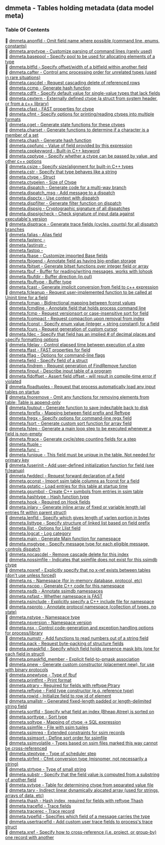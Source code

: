 ## dmmeta - Tables holding metadata (data model meta)


### Table Of Contents
<a href="#table-of-contents"></a>
<!-- dev.mdmark  mdmark:MDSECTION  state:BEG_AUTO  param:Toc -->
<!-- dev.mdmark  mdmark:TOC  state:BEG_AUTO  param:Toc -->
&#128196; [dmmeta.anonfld - Omit field name where possible (command line, enums, constants)](/txt/ssimdb/dmmeta/anonfld.md)<br/>
&#128196; [dmmeta.argvtype - Customize parsing of command lines (rarely used)](/txt/ssimdb/dmmeta/argvtype.md)<br/>
&#128196; [dmmeta.basepool - Specify pool to be used for allocating elements of a type](/txt/ssimdb/dmmeta/basepool.md)<br/>
&#128196; [dmmeta.bitfld - Specify offset/width of a bitfield within another field](/txt/ssimdb/dmmeta/bitfld.md)<br/>
&#128196; [dmmeta.cafter - Control amc processing order for unrelated types (used in rare situations)](/txt/ssimdb/dmmeta/cafter.md)<br/>
&#128196; [dmmeta.cascdel - Request cascading delete of referenced rows](/txt/ssimdb/dmmeta/cascdel.md)<br/>
&#128196; [dmmeta.ccmp - Generate hash function](/txt/ssimdb/dmmeta/ccmp.md)<br/>
&#128196; [dmmeta.cdflt - Specify default value for single-value types that lack fields](/txt/ssimdb/dmmeta/cdflt.md)<br/>
&#128196; [dmmeta.cextern - Externally defined ctype (a struct from system header, or from a c++ library)](/txt/ssimdb/dmmeta/cextern.md)<br/>
&#128196; [dmmeta.cfast - FAST properties for ctype](/txt/ssimdb/dmmeta/cfast.md)<br/>
&#128196; [dmmeta.cfmt - Specify options for printing/reading ctypes into multiple formats](/txt/ssimdb/dmmeta/cfmt.md)<br/>
&#128196; [dmmeta.cget - Generate state functions for these ctypes](/txt/ssimdb/dmmeta/cget.md)<br/>
&#128196; [dmmeta.charset - Generate functions to determine if a character is a member of a set](/txt/ssimdb/dmmeta/charset.md)<br/>
&#128196; [dmmeta.chash - Generate hash function](/txt/ssimdb/dmmeta/chash.md)<br/>
&#128196; [dmmeta.cppfunc - Value of field provided by this expression](/txt/ssimdb/dmmeta/cppfunc.md)<br/>
&#128196; [dmmeta.cppkeyword - Built-in C++ keyword](/txt/ssimdb/dmmeta/cppkeyword.md)<br/>
&#128196; [dmmeta.cpptype - Specify whether a ctype can be passed by value, and other c++ options](/txt/ssimdb/dmmeta/cpptype.md)<br/>
&#128196; [dmmeta.csize - Specify size/alignment for built-in C++ types](/txt/ssimdb/dmmeta/csize.md)<br/>
&#128196; [dmmeta.cstr - Specify that type behaves like a string](/txt/ssimdb/dmmeta/cstr.md)<br/>
&#128196; [dmmeta.ctype - Struct](/txt/ssimdb/dmmeta/ctype.md)<br/>
&#128196; [dmmeta.ctypelen - Size of Ctype](/txt/ssimdb/dmmeta/ctypelen.md)<br/>
&#128196; [dmmeta.dispatch - Generate code for a multi-way branch](/txt/ssimdb/dmmeta/dispatch.md)<br/>
&#128196; [dmmeta.dispatch_msg - Add message to a dispatch](/txt/ssimdb/dmmeta/dispatch_msg.md)<br/>
&#128196; [dmmeta.dispctx - Use context with dispatch](/txt/ssimdb/dmmeta/dispctx.md)<br/>
&#128196; [dmmeta.dispfilter - Generate filter function on dispatch](/txt/ssimdb/dmmeta/dispfilter.md)<br/>
&#128196; [dmmeta.dispsig - Cryptographic signature of all dispatches](/txt/ssimdb/dmmeta/dispsig.md)<br/>
&#128196; [dmmeta.dispsigcheck - Check signature of input data against executable's version](/txt/ssimdb/dmmeta/dispsigcheck.md)<br/>
&#128196; [dmmeta.disptrace - Generate trace fields (cycles, counts) for all dispatch branches](/txt/ssimdb/dmmeta/disptrace.md)<br/>
&#128196; [dmmeta.falias - Alias field](/txt/ssimdb/dmmeta/falias.md)<br/>
&#128196; [dmmeta.fastenc -](/txt/ssimdb/dmmeta/fastenc.md)<br/>
&#128196; [dmmeta.fastinstr -](/txt/ssimdb/dmmeta/fastinstr.md)<br/>
&#128196; [dmmeta.fastop -](/txt/ssimdb/dmmeta/fastop.md)<br/>
&#128196; [dmmeta.fbase - Customize imported Base fields](/txt/ssimdb/dmmeta/fbase.md)<br/>
&#128196; [dmmeta.fbigend - Annotate field as having big-endian storage](/txt/ssimdb/dmmeta/fbigend.md)<br/>
&#128196; [dmmeta.fbitset - Generate bitset functions over integer field or array](/txt/ssimdb/dmmeta/fbitset.md)<br/>
&#128196; [dmmeta.fbuf - Buffer for reading/writing messages, works with Iohook](/txt/ssimdb/dmmeta/fbuf.md)<br/>
&#128196; [dmmeta.fbufdir - Buffer direction (in,out)](/txt/ssimdb/dmmeta/fbufdir.md)<br/>
&#128196; [dmmeta.fbuftype - Buffer type](/txt/ssimdb/dmmeta/fbuftype.md)<br/>
&#128196; [dmmeta.fcast - Generate implicit conversion from field to c++ expression](/txt/ssimdb/dmmeta/fcast.md)<br/>
&#128196; [dmmeta.fcleanup - Request user-implemented function to be called at Uninit time for a field](/txt/ssimdb/dmmeta/fcleanup.md)<br/>
&#128196; [dmmeta.fcmap - Bidirectional mapping between fconst values](/txt/ssimdb/dmmeta/fcmap.md)<br/>
&#128196; [dmmeta.fcmdline - Annotate field that holds process command line](/txt/ssimdb/dmmeta/fcmdline.md)<br/>
&#128196; [dmmeta.fcmp - Request versionsort or case-insensitive sort for field](/txt/ssimdb/dmmeta/fcmp.md)<br/>
&#128196; [dmmeta.fcompact - Request compaction upon removal from index](/txt/ssimdb/dmmeta/fcompact.md)<br/>
&#128196; [dmmeta.fconst - Specify enum value (integer + string constant) for a field](/txt/ssimdb/dmmeta/fconst.md)<br/>
&#128196; [dmmeta.fcurs - Request generation of custom cursor](/txt/ssimdb/dmmeta/fcurs.md)<br/>
&#128196; [dmmeta.fdec - Specify that field has an implied # of decimal places and specify formatting options](/txt/ssimdb/dmmeta/fdec.md)<br/>
&#128196; [dmmeta.fdelay - Control elapsed time between execution of a step](/txt/ssimdb/dmmeta/fdelay.md)<br/>
&#128196; [dmmeta.ffast - FAST properties for field](/txt/ssimdb/dmmeta/ffast.md)<br/>
&#128196; [dmmeta.fflag - Options for command-line flags](/txt/ssimdb/dmmeta/fflag.md)<br/>
&#128196; [dmmeta.field - Specify field of a struct](/txt/ssimdb/dmmeta/field.md)<br/>
&#128196; [dmmeta.findrem - Request generation of FindRemove function](/txt/ssimdb/dmmeta/findrem.md)<br/>
&#128196; [dmmeta.finput - Describe input table of a program](/txt/ssimdb/dmmeta/finput.md)<br/>
&#128196; [dmmeta.fldoffset - Assert field offset - will result in compile-time error if violated](/txt/ssimdb/dmmeta/fldoffset.md)<br/>
&#128196; [dmmeta.floadtuples - Request that process automatically load any input tables on startup](/txt/ssimdb/dmmeta/floadtuples.md)<br/>
&#128196; [dmmeta.fnoremove - Omit any functions for removing elements from table; Table is append-only](/txt/ssimdb/dmmeta/fnoremove.md)<br/>
&#128196; [dmmeta.foutput - Generate function to save index/table back to disk](/txt/ssimdb/dmmeta/foutput.md)<br/>
&#128196; [dmmeta.fprefix - Mapping between field prefix and Reftype](/txt/ssimdb/dmmeta/fprefix.md)<br/>
&#128196; [dmmeta.fregx - Specify options for command-line regx field](/txt/ssimdb/dmmeta/fregx.md)<br/>
&#128196; [dmmeta.fsort - Generate custom sort function for array field](/txt/ssimdb/dmmeta/fsort.md)<br/>
&#128196; [dmmeta.fstep - Generate a main loop step to be executed whenever a field is non-empty](/txt/ssimdb/dmmeta/fstep.md)<br/>
&#128196; [dmmeta.ftrace - Generate cycle/step counting fields for a step](/txt/ssimdb/dmmeta/ftrace.md)<br/>
&#128196; [dmmeta.ftuple -](/txt/ssimdb/dmmeta/ftuple.md)<br/>
&#128196; [dmmeta.func -](/txt/ssimdb/dmmeta/func.md)<br/>
&#128196; [dmmeta.funique - This field must be unique in the table. Not needed for primary key](/txt/ssimdb/dmmeta/funique.md)<br/>
&#128196; [dmmeta.fuserinit - Add user-defined initialization function for field (see fcleanup)](/txt/ssimdb/dmmeta/fuserinit.md)<br/>
&#128196; [dmmeta.fwddecl - Request forward declaration of a field](/txt/ssimdb/dmmeta/fwddecl.md)<br/>
&#128196; [dmmeta.gconst - Import ssim table columns as fconst for a field](/txt/ssimdb/dmmeta/gconst.md)<br/>
&#128196; [dmmeta.gstatic - Load entries for this table at startup time](/txt/ssimdb/dmmeta/gstatic.md)<br/>
&#128196; [dmmeta.gsymbol - Create C++ symbols from entries in ssim table](/txt/ssimdb/dmmeta/gsymbol.md)<br/>
&#128196; [dmmeta.hashtype - Hash function type](/txt/ssimdb/dmmeta/hashtype.md)<br/>
&#128196; [dmmeta.hook - Required on Hook fields](/txt/ssimdb/dmmeta/hook.md)<br/>
&#128196; [dmmeta.inlary - Generate inline array of fixed or variable length (all entries fit within parent struct)](/txt/ssimdb/dmmeta/inlary.md)<br/>
&#128196; [dmmeta.lenfld - Specify which gives length of varlen portion in bytes](/txt/ssimdb/dmmeta/lenfld.md)<br/>
&#128196; [dmmeta.listtype - Specify structure of linked list based on field prefix](/txt/ssimdb/dmmeta/listtype.md)<br/>
&#128196; [dmmeta.llist - Options for Llist field](/txt/ssimdb/dmmeta/llist.md)<br/>
&#128196; [dmmeta.logcat - Log category](/txt/ssimdb/dmmeta/logcat.md)<br/>
&#128196; [dmmeta.main - Generate Main function for namespace](/txt/ssimdb/dmmeta/main.md)<br/>
&#128196; [dmmeta.msgtype - Specify message type for each eligible message, controls dispatch](/txt/ssimdb/dmmeta/msgtype.md)<br/>
&#128196; [dmmeta.nocascdel - Remove cascade delete for this index](/txt/ssimdb/dmmeta/nocascdel.md)<br/>
&#128196; [dmmeta.nossimfile - Indicates that ssimfile does not exist for this ssimdb ctype](/txt/ssimdb/dmmeta/nossimfile.md)<br/>
&#128196; [dmmeta.noxref - Explicitly specify that no x-ref exists between tables (don't use unless forced)](/txt/ssimdb/dmmeta/noxref.md)<br/>
&#128196; [dmmeta.ns - Namespace (for in-memory database, protocol, etc)](/txt/ssimdb/dmmeta/ns.md)<br/>
&#128196; [dmmeta.nscpp - Generate C++ code for this namespace](/txt/ssimdb/dmmeta/nscpp.md)<br/>
&#128196; [dmmeta.nsdb - Annotate ssimdb namespaces](/txt/ssimdb/dmmeta/nsdb.md)<br/>
&#128196; [dmmeta.nsfast - Whether namespace is FAST](/txt/ssimdb/dmmeta/nsfast.md)<br/>
&#128196; [dmmeta.nsinclude - Explicitly specify a C++ include file for namespace](/txt/ssimdb/dmmeta/nsinclude.md)<br/>
&#128196; [dmmeta.nsproto - Annotate protocol namespace (collection of types, no state)](/txt/ssimdb/dmmeta/nsproto.md)<br/>
&#128196; [dmmeta.nstype - Namespace type](/txt/ssimdb/dmmeta/nstype.md)<br/>
&#128196; [dmmeta.nsversion - Namespace version](/txt/ssimdb/dmmeta/nsversion.md)<br/>
&#128196; [dmmeta.nsx - Control code-generation and exception handling options for process/library](/txt/ssimdb/dmmeta/nsx.md)<br/>
&#128196; [dmmeta.numstr - Add functions to read numbers out of a string field](/txt/ssimdb/dmmeta/numstr.md)<br/>
&#128196; [dmmeta.pack - Request byte-packing of structure fields](/txt/ssimdb/dmmeta/pack.md)<br/>
&#128196; [dmmeta.pmaskfld - Specify which field holds presence mask bits (one for each field in struct)](/txt/ssimdb/dmmeta/pmaskfld.md)<br/>
&#128196; [dmmeta.pmaskfld_member - Explicit field-to-pmask association](/txt/ssimdb/dmmeta/pmaskfld_member.md)<br/>
&#128196; [dmmeta.pnew - Generate custom constructor (placement new), for use with binary protocols](/txt/ssimdb/dmmeta/pnew.md)<br/>
&#128196; [dmmeta.pnewtype - Type of fbuf](/txt/ssimdb/dmmeta/pnewtype.md)<br/>
&#128196; [dmmeta.printfmt - Print format](/txt/ssimdb/dmmeta/printfmt.md)<br/>
&#128196; [dmmeta.ptrary - Required for fields with reftype:Ptrary](/txt/ssimdb/dmmeta/ptrary.md)<br/>
&#128196; [dmmeta.reftype - Field type constructor (e.g. reference type)](/txt/ssimdb/dmmeta/reftype.md)<br/>
&#128196; [dmmeta.rowid - Initialize field to row id of element](/txt/ssimdb/dmmeta/rowid.md)<br/>
&#128196; [dmmeta.smallstr - Generated fixed-length padded or length-delimited string field](/txt/ssimdb/dmmeta/smallstr.md)<br/>
&#128196; [dmmeta.sortfld - Specify what field an index (Bheap,Atree) is sorted on](/txt/ssimdb/dmmeta/sortfld.md)<br/>
&#128196; [dmmeta.sorttype - Sort type](/txt/ssimdb/dmmeta/sorttype.md)<br/>
&#128196; [dmmeta.sqltype - Mapping of ctype -> SQL expression](/txt/ssimdb/dmmeta/sqltype.md)<br/>
&#128196; [dmmeta.ssimfile - File with ssim tuples](/txt/ssimdb/dmmeta/ssimfile.md)<br/>
&#128196; [dmmeta.ssimreq - Extended constraints for ssim records](/txt/ssimdb/dmmeta/ssimreq.md)<br/>
&#128196; [dmmeta.ssimsort - Define sort order for ssimfile](/txt/ssimdb/dmmeta/ssimsort.md)<br/>
&#128196; [dmmeta.ssimvolatile - Types based on ssim files marked this way cannot be cross-referenced](/txt/ssimdb/dmmeta/ssimvolatile.md)<br/>
&#128196; [dmmeta.steptype - Type of scheduler step](/txt/ssimdb/dmmeta/steptype.md)<br/>
&#128196; [dmmeta.strfmt - Cfmt conversion type (misnomer, not necessarily a string)](/txt/ssimdb/dmmeta/strfmt.md)<br/>
&#128196; [dmmeta.strtype - Type of small string](/txt/ssimdb/dmmeta/strtype.md)<br/>
&#128196; [dmmeta.substr - Specify that the field value is computed from a substring of another field](/txt/ssimdb/dmmeta/substr.md)<br/>
&#128196; [dmmeta.svtype - Table for determining ctype from separated value file](/txt/ssimdb/dmmeta/svtype.md)<br/>
&#128196; [dmmeta.tary - Indirect linear dynamically alocated array (used for strings, arrays of data, etc)](/txt/ssimdb/dmmeta/tary.md)<br/>
&#128196; [dmmeta.thash - Hash index, required for fields with reftype Thash](/txt/ssimdb/dmmeta/thash.md)<br/>
&#128196; [dmmeta.tracefld - Trace fields](/txt/ssimdb/dmmeta/tracefld.md)<br/>
&#128196; [dmmeta.tracerec - Trace record](/txt/ssimdb/dmmeta/tracerec.md)<br/>
&#128196; [dmmeta.typefld - Specifies which field of a message carries the type](/txt/ssimdb/dmmeta/typefld.md)<br/>
&#128196; [dmmeta.usertracefld - Add custom user trace fields to process's trace struct](/txt/ssimdb/dmmeta/usertracefld.md)<br/>
&#128196; [dmmeta.xref - Specify how to cross-reference (i.e. project, or group-by) one record with another](/txt/ssimdb/dmmeta/xref.md)<br/>

<!-- dev.mdmark  mdmark:TOC  state:END_AUTO  param:Toc -->

<!-- dev.mdmark  mdmark:MDSECTION  state:END_AUTO  param:Toc -->

